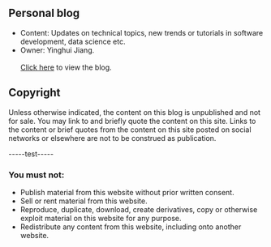 ## Personal blog
* Content: Updates on technical topics, new trends or tutorials in software development, data science etc.
* Owner: Yinghui Jiang.\
  \
[Click here](https://YinghuiJiang.github.io) to view the blog.

## Copyright
Unless otherwise indicated, the content on this blog is unpublished and not for sale. You may link to and briefly quote the content on this site. Links to the content or brief quotes from the content on this site posted on social networks or elsewhere are not to be construed as publication.

-----test-----

### You must not:

* Publish material from this website without prior written consent.
* Sell or rent material from this website.
* Reproduce, duplicate, download, create derivatives, copy or otherwise exploit material on this website for any purpose.
* Redistribute any content from this website, including onto another website.
